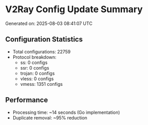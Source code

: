 # V2Ray Config Update Summary
Generated on: 2025-08-03 08:41:07 UTC

## Configuration Statistics
- Total configurations: 22759
- Protocol breakdown:
  - ss: 0 configs
  - ssr: 0 configs
  - trojan: 0 configs
  - vless: 0 configs
  - vmess: 1351 configs

## Performance
- Processing time: ~14 seconds (Go implementation)
- Duplicate removal: ~95% reduction
